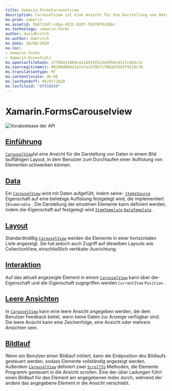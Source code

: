```yaml
---
title: Xamarin.FormsCarouselview
description: Carouselview ist eine Ansicht für die Darstellung von Daten in einem Bild lauffähigen Layout, in dem Benutzer durch eine Auflistung von Elementen navigieren können.
ms.prod: xamarin
ms.assetid: 5b673347-cdba-4532-820f-fb5f070c86bc
ms.technology: xamarin-forms
author: davidbritch
ms.author: dabritch
ms.date: 10/08/2019
no-loc:
- Xamarin.Forms
- Xamarin.Essentials
ms.openlocfilehash: 2ff88431869c4a14919fb13e5059cd11fcdbdc3c
ms.sourcegitcommit: 08290d004d1a7e7ac579bf1f96abf8437921dc70
ms.translationtype: MT
ms.contentlocale: de-DE
ms.lasthandoff: 08/07/2020
ms.locfileid: "87918650"
---
```

# <a name="no-locxamarinforms-carouselview"></a>Xamarin.FormsCarouselview

![Vorabrelease der API](~/media/shared/preview.png)

## <a name="introduction"></a>[Einführung](introduction.md)

[`CarouselView`](xref:Xamarin.Forms.CarouselView)Ist eine Ansicht für die Darstellung von Daten in einem Bild lauffähigen Layout, in dem Benutzer zum Durchlaufen einer Auflistung von Elementen schwenken können.

## <a name="data"></a>[Data](populate-data.md)

Ein [`CarouselView`](xref:Xamarin.Forms.CarouselView) wird mit Daten aufgefüllt, indem seine- [`ItemsSource`](xref:Xamarin.Forms.ItemsView.ItemsSource) Eigenschaft auf eine beliebige Auflistung festgelegt wird, die implementiert `IEnumerable` . Die Darstellung der einzelnen Elemente kann definiert werden, indem die-Eigenschaft auf festgelegt wird [`ItemTemplate`](xref:Xamarin.Forms.ItemsView.ItemTemplate) [`DataTemplate`](xref:Xamarin.Forms.DataTemplate) .

## <a name="layout"></a>[Layout](layout.md)

Standardmäßig [`CarouselView`](xref:Xamarin.Forms.CarouselView) werden die Elemente in einer horizontalen Liste angezeigt. Sie hat jedoch auch Zugriff auf dieselben Layouts wie CollectionView, einschließlich vertikaler Ausrichtung.

## <a name="interaction"></a>[Interaktion](interaction.md)

Auf das aktuell angezeigte Element in einem [`CarouselView`](xref:Xamarin.Forms.CarouselView) kann über die-Eigenschaft und die-Eigenschaft zugegriffen werden `CurrentItem` `Position` .

## <a name="empty-views"></a>[Leere Ansichten](emptyview.md)

In [`CarouselView`](xref:Xamarin.Forms.CarouselView) kann eine leere Ansicht angegeben werden, die dem Benutzer Feedback bietet, wenn keine Daten zur Anzeige verfügbar sind. Die leere Ansicht kann eine Zeichenfolge, eine Ansicht oder mehrere Ansichten sein.

## <a name="scrolling"></a>[Bildlauf](scrolling.md)

Wenn ein Benutzer einen Bildlauf initiiert, kann die Endposition des Bildlaufs gesteuert werden, sodass Elemente vollständig angezeigt werden. Außerdem [`CarouselView`](xref:Xamarin.Forms.CarouselView) definiert zwei [`ScrollTo`](xref:Xamarin.Forms.ItemsView.ScrollTo*) Methoden, die Elemente Programm gesteuert in die Ansicht scrollen. Eine der-über Ladungen führt einen Bildlauf für das Element am angegebenen Index durch, während der andere das angegebene Element in die Ansicht verschiebt.

